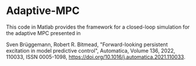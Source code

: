 # Adaptive-MPC

This code in Matlab provides the framework for a closed-loop simulation for the adaptive MPC presented in 

Sven Brüggemann, Robert R. Bitmead, "Forward-looking persistent excitation in model predictive control", Automatica,
Volume 136, 2022, 110033, ISSN 0005-1098, https://doi.org/10.1016/j.automatica.2021.110033.
